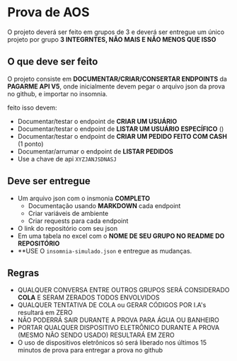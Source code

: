 # Prova de AOS
O projeto deverá ser feito em grupos de 3 e deverá ser entregue um único projeto por grupo **3 INTEGRNTES, NÃO MAIS E NÃO MENOS QUE ISSO**

## O que deve ser feito
O projeto consiste em **DOCUMENTAR/CRIAR/CONSERTAR ENDPOINTS** da **PAGARME API V5**, onde inicialmente devem pegar o arquivo json da prova no github, e importar no insomnia.

feito isso devem:
- Documentar/testar o endpoint de **CRIAR UM USUÁRIO**
- Documentar/testar o endpoint de **LISTAR UM USUÁRIO ESPECÍFICO** ()
- Documentar/testar o endpoint de **CRIAR UM PEDIDO FEITO COM CASH** (1 ponto)
- Documentar/arrumar o endpoint de **LISTAR PEDIDOS**
- Use a chave de api `XYZJANJSDNASJ`

## Deve ser entregue
- Um arquivo json com o insmonia **COMPLETO**
    - Documentação usando **MARKDOWN** cada endpoint
    - Criar variáveis de ambiente
    - Criar requests para cada endpoint
- O link do repositório com seu json
- Em uma tabela no excel com o **NOME DE SEU GRUPO NO README DO REPOSITÓRIO**
- **USE O `insomnia-simulado.json` e entregue as mudanças.

## Regras
- QUALQUER CONVERSA ENTRE OUTROS GRUPOS SERÁ CONSIDERADO **COLA** E SERAM ZERADOS TODOS ENVOLVIDOS
- QUALQUER TENTATIVA DE COLA ou GERAR CÓDIGOS POR I.A's resultará em ZERO
- NÃO PODERRÁ SAIR DURANTE A PROVA PARA ÁGUA OU BANHEIRO
- PORTAR QUALQUER DISPOSITIVO ELETRÔNICO DURANTE A PROVA (MESMO NÃO SENDO USADO) RESULTARÁ EM ZERO
- O uso de dispositivos eletrônicos só será liberado nos últimos 15 minutos de prova para entregar a prova no github
